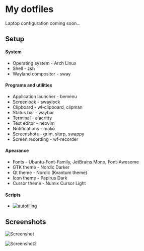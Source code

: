 # My dotfiles
Laptop configuration coming soon...

## Setup

#### System
* Operating system - Arch Linux
* Shell - zsh
* Wayland compositor - sway
#### Programs and utilities
* Application launcher - bemenu
* Screenlock - swaylock
* Clipboard - wl-clipboard, clipman
* Status bar - waybar
* Terminal - alacritty
* Text editor - neovim
* Notifications - mako
* Screenshots - grim, slurp, swappy
* Screen recording - wf-recorder
#### Apearance
* Fonts - Ubuntu-Font-Family, JetBrains Mono, Font-Awesome
* GTK theme - Nordic Darker
* Qt theme - Nordic (Kvantum theme)
* Icon theme - Papirus Dark
* Cursor theme - Numix Cursor Light
#### Scripts
* ![autotiling](https://github.com/nwg-piotr/autotiling)

## Screenshots

![Screenshot](https://github.com/MIAH7/dotfiles/blob/main/Pictures/Screenshots/screenshot.png)

![Screenshot2](https://github.com/MIAH7/dotfiles/blob/main/Pictures/Screenshots/screenshot-2.png) 
